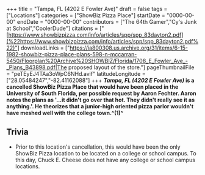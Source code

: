 +++
title = "Tampa, FL (4202 E Fowler Ave)"
draft = false
tags = ["Locations"]
categories = ["ShowBiz Pizza Place"]
startDate = "0000-00-00"
endDate = "0000-00-00"
contributors = ["The 64th Gamer","Cy's Junk at School","CoolerDude"]
citations = ["[https://www.showbizpizza.com/info/articles/spp/spp_83dayton2.pdf](%22https://www.showbizpizza.com/info/articles/spp/spp_83dayton2.pdf%22)"]
downloadLinks = ["https://ia800308.us.archive.org/31/items/6-15-1982-showbiz-pizza-place-plans-598-n-mccarran-5450/Floorplan%20Archive%20SHOWBIZ/Florida/1708_E_Fowler_Ave_-_Plans_B43898.pdf|The proposed layout of the store."]
pageThumbnailFile = "peTEyEJ4TAa3oWpC6NHd.avif"
latitudeLongitude = ["28.05484247","-82.41162088"]
+++
***Tampa, FL (4202 E Fowler Ave)* is a cancelled ShowBiz Pizza Place that would have been placed in the University of South Florida, per possible request by Aaron Fechter.
Aaron notes the plans as '...it didn't go over that hot. They didn't really see it as anything.'. He theorizes that a junior-high oriented pizza parlor wouldn't have meshed well with the college town.^(1)^**

## Trivia

- Prior to this location's cancellation, this would have been the only ShowBiz Pizza location to be located on a college or school campus. To this day, Chuck E. Cheese does not have any college or school campus locations.
